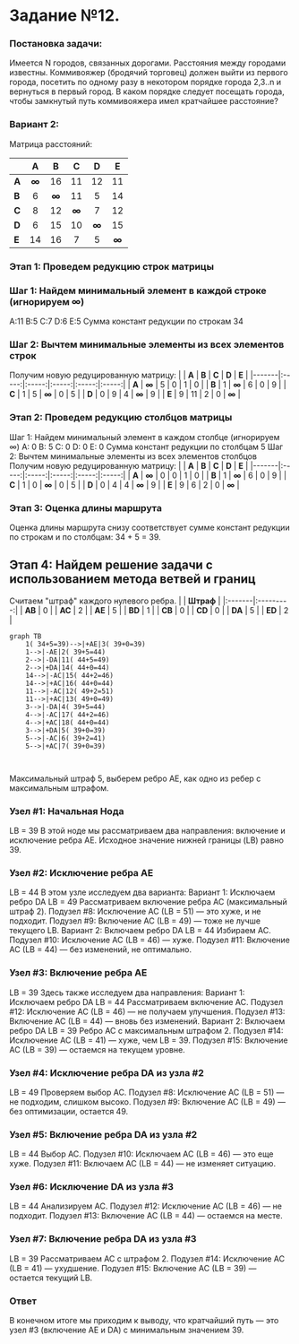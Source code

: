 # Задание №12. 
### Постановка задачи:
Имеется N городов, связанных дорогами. Расстояния между городами известны. Коммивояжер (бродячий торговец) должен выйти из первого города, посетить по одному разу в некотором порядке города 2,3..n и вернуться в первый город. В каком порядке следует посещать города, чтобы замкнутый путь коммивояжера имел кратчайшее расстояние?

### Вариант 2:
Матрица расстояний:

|       | **A** | **B** | **C** | **D** | **E** |
|-------|:-----:|:-----:|:-----:|:-----:|:-----:|
| **A** | **∞** |  16   |  11   |  12   |  11   |
| **B** |   6   | **∞** |  11   |   5   |  14   |
| **C** |   8   |  12   | **∞** |   7   |  12   |
| **D** |   6   |  15   |  10   | **∞** |  15   |
| **E** |  14   |  16   |   7   |   5   | **∞** |

### Этап 1: Проведем редукцию строк матрицы

### Шаг 1: Найдем минимальный элемент в каждой строке (игнорируем ∞)
A:11
B:5
C:7
D:6
E:5
Сумма констант редукции по строкам 34
### Шаг 2: Вычтем минимальные элементы из всех элементов строк
Получим новую редуцированную матрицу:
|       | **A** | **B** | **C** | **D** | **E** |
|-------|:-----:|:-----:|:-----:|:-----:|:-----:|
| **A** | **∞** |  5   |  0   |  1   |  0   |
| **B** |   1   | **∞** |  6   |   0   |  9   |
| **C** |   1   |  5   | **∞** |   0   |  5   |
| **D** |   0   |  9   |  4   | **∞** |  9   |
| **E** |  9   |  11   |   2   |   0   | **∞** |

### Этап 2: Проведем редукцию столбцов матрицы
Шаг 1: Найдем минимальный элемент в каждом столбце (игнорируем ∞)
A: 0
B: 5
C: 0
D: 0
E: 0
Сумма констант редукции по столбцам 5
Шаг 2: Вычтем минимальные элементы из всех элементов столбцов
Получим новую редуцированную матрицу:
|       | **A** | **B** | **C** | **D** | **E** |
|-------|:-----:|:-----:|:-----:|:-----:|:-----:|
| **A** | **∞** |  0   |  0   |  1   |  0   |
| **B** |   1   | **∞** |  6   |   0   |  9   |
| **C** |   1   |  0   | **∞** |   0   |  5   |
| **D** |   0   |  4   |  4   | **∞** |  9   |
| **E** |  9   |  6   |   2   |   0   | **∞** |

### Этап 3: Оценка длины маршрута
Оценка длины маршрута снизу соответствует сумме констант редукции по строкам и по столбцам: 34 + 5 = 39.

## Этап 4: Найдем решение задачи с использованием метода ветвей и границ

Считаем "штраф" каждого нулевого ребра.
|        | **Штраф** |
|:-------|:---------:|
| **AB** |     0     |
| **AC** |     2     |
| **AE** |     5     |
| **BD** |     1     |
| **CB** |     0     |
| **CD** |     0     |
| **DA** |     5     |
| **ED** |     2     |

```mermaid
graph TB
    1( 34+5=39)-->|+AE|3( 39+0=39)
    1-->|-AE|2( 39+5=44)
    2-->|-DA|11( 44+5=49)
    2-->|+DA|14( 44+0=44)
    14-->|-AC|15( 44+2=46)
    14-->|+AC|16( 44+0=44)
    11-->|-AC|12( 49+2=51)
    11-->|+AC|13( 49+0=49)
    3-->|-DA|4( 39+5=44)
    4-->|-AC|17( 44+2=46)
    4-->|+AC|18( 44+0=44)
    3-->|+DA|5( 39+0=39)
    5-->|-AC|6( 39+2=41)
    5-->|+AC|7( 39+0=39)
   


```
Максимальный штраф 5, выберем ребро AE, как одно из ребер с максимальным штрафом.

### Узел #1: Начальная Нода
LB = 39
В этой ноде мы рассматриваем два направления: включение и исключение ребра AE. Исходное значение нижней границы (LB) равно 39.
### Узел #2: Исключение ребра AE
LB = 44
В этом узле исследуем два варианта:
Вариант 1: Исключаем ребро DA
LB = 49
Рассматриваем включение ребра AC (максимальный штраф 2).
Подузел #8: Исключение AC (LB = 51) — это хуже, и не подходит.
Подузел #9: Включение AC (LB = 49) — тоже не лучше текущего LB.
Вариант 2: Включаем ребро DA
LB = 44
Избираем AC.
Подузел #10: Исключение AC (LB = 46) — хуже.
Подузел #11: Включение AC (LB = 44) — без изменений, не оптимально.
### Узел #3: Включение ребра AE
LB = 39
Здесь также исследуем два направления:
Вариант 1: Исключаем ребро DA
LB = 44
Рассматриваем включение AC.
Подузел #12: Исключение AC (LB = 46) — не получаем улучшения.
Подузел #13: Включение AC (LB = 44) — вновь без изменений.
Вариант 2: Включаем ребро DA
LB = 39
Ребро AC с максимальным штрафом 2.
Подузел #14: Исключение AC (LB = 41) — хуже, чем LB = 39.
Подузел #15: Включение AC (LB = 39) — остаемся на текущем уровне.
### Узел #4: Исключение ребра DA из узла #2
LB = 49
Проверяем выбор AC.
Подузел #8: Исключение AC (LB = 51) — не подходим, слишком высоко.
Подузел #9: Включение AC (LB = 49) — без оптимизации, остается 49.
### Узел #5: Включение ребра DA из узла #2
LB = 44
Выбор AC.
Подузел #10: Исключаем AC (LB = 46) — это еще хуже.
Подузел #11: Включаем AC (LB = 44) — не изменяет ситуацию.
### Узел #6: Исключение DA из узла #3
LB = 44
Анализируем AC.
Подузел #12: Исключение AC (LB = 46) — не подходит.
Подузел #13: Включение AC (LB = 44) — остаемся на месте.
### Узел #7: Включение ребра DA из узла #3
LB = 39
Рассматриваем AC с штрафом 2.
Подузел #14: Исключение AC (LB = 41) — ухудшение.
Подузел #15: Включение AC (LB = 39) — остается текущий LB.
### Ответ
В конечном итоге мы приходим к выводу, что кратчайший путь — это узел #3 (включение AE и DA) с минимальным значением 39.